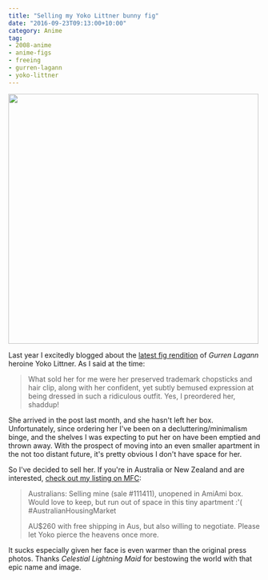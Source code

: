 ```yaml
---
title: "Selling my Yoko Littner bunny fig"
date: "2016-09-23T09:13:00+10:00"
category: Anime
tag: 
- 2008-anime
- anime-figs
- freeing
- gurren-lagann
- yoko-littner
---
```

<p><img src="https://rubenerd.com/files/2016/lightningmaid1471266850.jpg" alt="" srcset="https://rubenerd.com/files/2016/lightningmaid1471266850.jpg 1x, https://rubenerd.com/files/2016/lightningmaid1471266850@2x.jpg 2x" style="width:500px; height:px" /></p>

Last year I excitedly blogged about the [latest fig rendition] of *Gurren Lagann* heroine Yoko Littner. As I said at the time:

> What sold her for me were her preserved trademark chopsticks and hair clip, along with her confident, yet subtly bemused expression at being dressed in such a ridiculous outfit. Yes, I preordered her, shaddup!

She arrived in the post last month, and she hasn't left her box. Unfortunately, since ordering her I've been on a decluttering/minimalism binge, and the shelves I was expecting to put her on have been emptied and thrown away. With the prospect of moving into an even smaller apartment in the not too distant future, it's pretty obvious I don't have space for her. 

So I've decided to sell her. If you're in Australia or New Zealand and are interested, [check out my listing on MFC]:

> Australians: Selling mine (sale #111411), unopened in AmiAmi box. Would love to keep, but run out of space in this tiny apartment :'( #AustralianHousingMarket
> 
> AU$260 with free shipping in Aus, but also willing to negotiate. Please let Yoko pierce the heavens once more.

It sucks especially given her face is even warmer than the original press photos. Thanks *Celestial Lightning Maid* for bestowing the world with that epic name and image.

[latest fig rendition]: https://rubenerd.com/gurren-lagann-yoko-bunny-version/
[check out my listing on MFC]: http://myfigurecollection.net/sale/111411
[Celestial Lightning Maid]: http://myfigurecollection.net/picture/1600334

